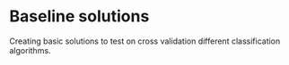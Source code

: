 # Baseline solutions
Creating basic solutions to test on cross validation different classification algorithms.
